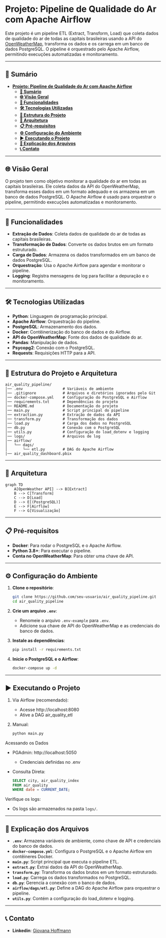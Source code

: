 # **Projeto: Pipeline de Qualidade do Ar com Apache Airflow**

Este projeto é um pipeline ETL (Extract, Transform, Load) que coleta dados de qualidade do ar de todas as capitais brasileiras usando a API do [OpenWeatherMap](https://openweathermap.org/api/air-pollution), transforma os dados e os carrega em um banco de dados PostgreSQL. O pipeline é orquestrado pelo Apache Airflow, permitindo execuções automatizadas e monitoramento.

---

## **📌 Sumário**
- [**Projeto: Pipeline de Qualidade do Ar com Apache Airflow**](#projeto-pipeline-de-qualidade-do-ar-com-apache-airflow)
  - [**📌 Sumário**](#-sumário)
  - [**🌐 Visão Geral**](#-visão-geral)
  - [**🚀 Funcionalidades**](#-funcionalidades)
  - [**🛠 Tecnologias Utilizadas**](#-tecnologias-utilizadas)
  - [**📂 Estrutura do Projeto**](#-estrutura-do-projeto)
  - [**📐 Arquitetura**](#-arquitetura)
  - [**📋 Pré-requisitos**](#-pré-requisitos)
  - [**⚙ Configuração do Ambiente**](#-configuração-do-ambiente)
  - [**▶ Executando o Projeto**](#-executando-o-projeto)
  - [**📄 Explicação dos Arquivos**](#-explicação-dos-arquivos)
  - [**📞 Contato**](#-contato)

---

## **🌐 Visão Geral**
O projeto tem como objetivo monitorar a qualidade do ar em todas as capitais brasileiras. Ele coleta dados da API do OpenWeatherMap, transforma esses dados em um formato adequado e os armazena em um banco de dados PostgreSQL. O Apache Airflow é usado para orquestrar o pipeline, permitindo execuções automatizadas e monitoramento.

---

## **🚀 Funcionalidades**
- **Extração de Dados**: Coleta dados de qualidade do ar de todas as capitais brasileiras.
- **Transformação de Dados**: Converte os dados brutos em um formato estruturado.
- **Carga de Dados**: Armazena os dados transformados em um banco de dados PostgreSQL.
- **Orquestração**: Usa o Apache Airflow para agendar e monitorar o pipeline.
- **Logging**: Registra mensagens de log para facilitar a depuração e o monitoramento.

---

## **🛠 Tecnologias Utilizadas**
- **Python**: Linguagem de programação principal.
- **Apache Airflow**: Orquestração do pipeline.
- **PostgreSQL**: Armazenamento dos dados.
- **Docker**: Contêinerização do banco de dados e do Airflow.
- **API do OpenWeatherMap**: Fonte dos dados de qualidade do ar.
- **Pandas**: Manipulação de dados.
- **Psycopg2**: Conexão com o PostgreSQL.
- **Requests**: Requisições HTTP para a API.

---

## **📂 Estrutura do Projeto e Arquitetura**
```
air_quality_pipeline/
│── .env                  # Variáveis de ambiente
│── .gitignore            # Arquivos e diretórios ignorados pelo Git
│── docker-compose.yml    # Configuração do PostgreSQL e Airflow
│── requirements.txt      # Dependências do projeto
│── README.md             # Documentação do projeto
│── main.py               # Script principal do pipeline
│── extraction.py         # Extração de dados da API
│── transform.py          # Transformação dos dados
│── load.py               # Carga dos dados no PostgreSQL
│── db.py                 # Conexão com o PostgreSQL
│── utils.py              # Configuração do load_dotenv e logging
│── logs/                 # Arquivos de log
│── airflow/
│   └── dags/
│       └── etl.py        # DAG do Apache Airflow
|── air_quality_dashboard.pbix
```
---
## **📐 Arquitetura**
```mermaid
graph TD
    A[OpenWeather API] --> B[Extract]
    B --> C[Transform]
    C --> D[Load]
    D --> E[(PostgreSQL)]
    E --> F[Airflow]
    F --> G[Visualização]
```
---

## **📋 Pré-requisitos**
- **Docker**: Para rodar o PostgreSQL e o Apache Airflow.
- **Python 3.8+**: Para executar o pipeline.
- **Conta no OpenWeatherMap**: Para obter uma chave de API.

---

## **⚙ Configuração do Ambiente**
1. **Clone o repositório**:
   ```bash
   git clone https://github.com/seu-usuario/air_quality_pipeline.git
   cd air_quality_pipeline
   ```

2. **Crie um arquivo `.env`**:
   - Renomeie o arquivo `.env-example` para `.env`.
   - Adicione sua chave de API do OpenWeatherMap e as credenciais do banco de dados.

3. **Instale as dependências**:
   ```bash
   pip install -r requirements.txt
   ```

4. **Inicie o PostgreSQL e o Airflow**:
   ```bash
   docker-compose up -d
   ```

---

## **▶ Executando o Projeto**
   1. Via Airflow (recomendado):
      - Acesse http://localhost:8080
      - Ative a DAG air_quality_etl

   2. Manual:
      ```bash
      python main.py
      ```

Acessando os Dados
   - PGAdmin: http://localhost:5050
      - Credenciais definidas no .env

   - Consulta Direta:
      ```sql
      SELECT city, air_quality_index 
      FROM air_quality 
      WHERE date = CURRENT_DATE;
      ```
Verifique os logs:
   - Os logs são armazenados na pasta `logs/`.

---

## **📄 Explicação dos Arquivos**
- **`.env`**: Armazena variáveis de ambiente, como chave de API e credenciais do banco de dados.
- **`docker-compose.yml`**: Configura o PostgreSQL e o Apache Airflow em contêineres Docker.
- **`main.py`**: Script principal que executa o pipeline ETL.
- **`extract.py`**: Extrai dados da API do OpenWeatherMap.
- **`transform.py`**: Transforma os dados brutos em um formato estruturado.
- **`load.py`**: Carrega os dados transformados no PostgreSQL.
- **`db.py`**: Gerencia a conexão com o banco de dados.
- **`airflow/dags/etl.py`**: Define a DAG do Apache Airflow para orquestrar o pipeline.
- **`utils.py`**: Contém a configuração do load_dotenv e logging.

---

## **📞 Contato**
- **Linkedin**: [Giovana Hoffmann](www.linkedin.com/in/giovana-hoffmann-a53987255)

